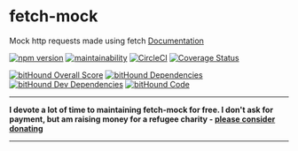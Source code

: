 # fetch-mock
Mock http requests made using fetch
[Documentation](http://www.wheresrhys.co.uk/fetch-mock/)

[![npm version](https://badge.fury.io/js/fetch-mock.svg)](https://badge.fury.io/js/fetch-mock)
[![maintainability](https://api.codeclimate.com/v1/badges/7f8abbf54ec9f3d07df3/maintainability)](https://codeclimate.com/github/wheresrhys/fetch-mock/maintainability)
[![CircleCI](https://circleci.com/gh/wheresrhys/fetch-mock.svg?style=svg)](https://circleci.com/gh/wheresrhys/fetch-mock)
[![Coverage Status](https://coveralls.io/repos/github/wheresrhys/fetch-mock/badge.svg?branch=rhys%2Fcoveralls)](https://coveralls.io/github/wheresrhys/fetch-mock?branch=rhys%2Fcoveralls)

[![bitHound Overall Score](https://www.bithound.io/github/wheresrhys/fetch-mock/badges/score.svg)](https://www.bithound.io/github/wheresrhys/fetch-mock)
[![bitHound Dependencies](https://www.bithound.io/github/wheresrhys/fetch-mock/badges/dependencies.svg)](https://www.bithound.io/github/wheresrhys/fetch-mock/master/dependencies/npm)
[![bitHound Dev Dependencies](https://www.bithound.io/github/wheresrhys/fetch-mock/badges/devDependencies.svg)](https://www.bithound.io/github/wheresrhys/fetch-mock/master/dependencies/npm)
[![bitHound Code](https://www.bithound.io/github/wheresrhys/fetch-mock/badges/code.svg)](https://www.bithound.io/github/wheresrhys/fetch-mock)

---

**I devote a lot of time to maintaining fetch-mock for free. I don't ask for payment, but am raising money for a refugee charity - <a href="https://www.justgiving.com/fundraising/rhys-evans-walk">please consider donating</a>**

---

